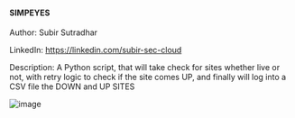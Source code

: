 #### SIMPEYES

Author: Subir Sutradhar

LinkedIn: https://linkedin.com/subir-sec-cloud

Description: A Python script, that will take check for sites whether live or not, with retry logic to check if the site comes UP, and finally will log into a CSV file the DOWN and UP SITES

![image](https://github.com/user-attachments/assets/7948ca47-577c-44ba-9571-04d0af61df51)
